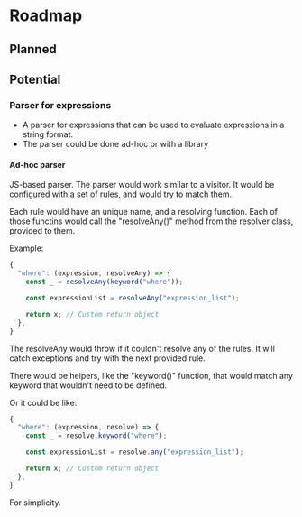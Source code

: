 # Roadmap

## Planned

## Potential

### Parser for expressions

- A parser for expressions that can be used to evaluate expressions in a string format.
- The parser could be done ad-hoc or with a library

#### Ad-hoc parser

JS-based parser. The parser would work similar to a visitor. It would be configured with a set of rules, and would try to match them.

Each rule would have an unique name, and a resolving function.
Each of those functins would call the "resolveAny()" method from the resolver class, provided to them.

Example:

```javascript
{
  "where": (expression, resolveAny) => {
    const _ = resolveAny(keyword("where"));

    const expressionList = resolveAny("expression_list");

    return x; // Custom return object
  },
}
```

The resolveAny would throw if it couldn't resolve any of the rules. It will catch exceptions and try with the next provided rule.

There would be helpers, like the "keyword()" function, that would match any keyword that wouldn't need to be defined.

Or it could be like:

```javascript
{
  "where": (expression, resolve) => {
    const _ = resolve.keyword("where");

    const expressionList = resolve.any("expression_list");

    return x; // Custom return object
  },
}
```

For simplicity.
